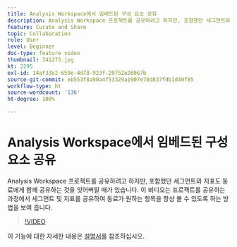 ```yaml
---
title: Analysis Workspace에서 임베드된 구성 요소 공유
description: Analysis Workspace 프로젝트를 공유하려고 하지만, 포함했던 세그먼트와 지표도 동료에게 함께 공유하는 것을 잊어버릴 때가 있습니다. 이 비디오는 프로젝트를 공유하는 과정에서 세그먼트 및 지표를 공유하여 동료가 원하는 항목을 항상 볼 수 있도록 하는 방법을 보여 줍니다.
feature: Curate and Share
topic: Collaboration
role: User
level: Beginner
doc-type: feature video
thumbnail: 341273.jpg
kt: 2295
exl-id: 14af33e2-659e-4d78-923f-20752e26067b
source-git-commit: eb553f8a90a4f53329a1907e78d837fdb1d49f85
workflow-type: ht
source-wordcount: '136'
ht-degree: 100%

---
```


# Analysis Workspace에서 임베드된 구성 요소 공유

Analysis Workspace 프로젝트를 공유하려고 하지만, 포함했던 세그먼트와 지표도 동료에게 함께 공유하는 것을 잊어버릴 때가 있습니다. 이 비디오는 프로젝트를 공유하는 과정에서 세그먼트 및 지표를 공유하여 동료가 원하는 항목을 항상 볼 수 있도록 하는 방법을 보여 줍니다.

>[!VIDEO](https://video.tv.adobe.com/v/341273/?quality=12&learn=on)

이 기능에 대한 자세한 내용은 [설명서](https://experienceleague.adobe.com/docs/analytics/analyze/analysis-workspace/curate-share/curate.html?lang=ko)를 참조하십시오.

